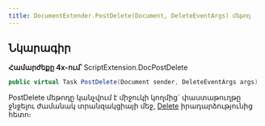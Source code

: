 ```yaml
---
title: DocumentExtender.PostDelete(Document, DeleteEventArgs) մեթոդ
---
```


## Նկարագիր

**Համարժեքը 4x-ում՝** ScriptExtension.DocPostDelete

```c#
public virtual Task PostDelete(Document sender, DeleteEventArgs args)
```

PostDelete մեթոդը կանչվում է միջուկի կողմից` փաստաթուղթը ջնջելու ժամանակ տրանզակցիայի մեջ, [Delete](https://armsoft.github.io/as4x-docs/HTM/ProgrGuide/ScriptProcs/Delete.html) իրադարձությունից հետո։ 

